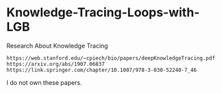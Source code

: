 # Knowledge-Tracing-Loops-with-LGB

Research About Knowledge Tracing

	https://web.stanford.edu/~cpiech/bio/papers/deepKnowledgeTracing.pdf
	https://arxiv.org/abs/1907.06837
	https://link.springer.com/chapter/10.1007/978-3-030-52240-7_46

I do not own these papers. 
